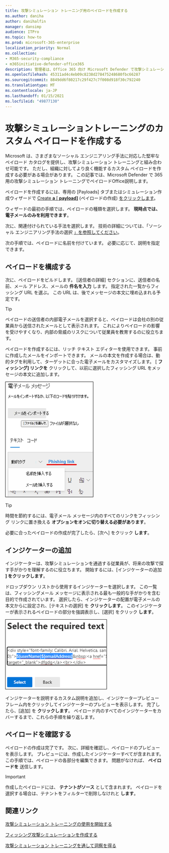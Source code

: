 ```yaml
---
title: 攻撃シミュレーション トレーニング用のペイロードを作成する
ms.author: daniha
author: danihalfin
manager: dansimp
audience: ITPro
ms.topic: how-to
ms.prod: microsoft-365-enterprise
localization_priority: Normal
ms.collection:
- M365-security-compliance
- m365initiative-defender-office365
description: 管理者は、Office 365 向け Microsoft Defender で攻撃シミュレーション トレーニング用のカスタム ペイロードを作成する方法について説明します。
ms.openlocfilehash: 45311ad4c4eb09c8238d278475248680fbc66287
ms.sourcegitcommit: 8849dd6f80217c29f427c7f008d918f30c792240
ms.translationtype: MT
ms.contentlocale: ja-JP
ms.lasthandoff: 01/15/2021
ms.locfileid: "49877130"
---
```

# <a name="create-a-custom-payload-for-attack-simulation-training"></a>攻撃シミュレーショントレーニングのカスタム ペイロードを作成する

Microsoft は、さまざまなソーシャル エンジニアリング手法に対応した堅牢なペイロード カタログを提供し、攻撃シミュレーション トレーニングと組み合わせ可能です。 ただし、組織に対してより良く機能するカスタム ペイロードを作成する必要がある場合があります。 この記事では、Microsoft Defender で 365 用の攻撃シミュレーション トレーニングでペイロードOffice説明します。

ペイロードを作成するには、専用の [Payloads] タブまたはシミュレーション作成ウィザードで [Create **a** [ **payload]**](https://security.microsoft.com/attacksimulator?viewid=payload) (ペイロードの作成) [をクリックします](attack-simulation-training.md#selecting-a-payload)。

ウィザードの最初の手順では、ペイロードの種類を選択します。 **現時点では、電子メールのみを利用できます**。

次に、関連付けられている手法を選択します。 技術の詳細については、「ソーシャル エンジニアリング手法の選択 [」を参照してください](attack-simulation-training.md#selecting-a-social-engineering-technique)。

次の手順では、ペイロードに名前を付けています。 必要に応じて、説明を指定できます。

## <a name="configure-payload"></a>ペイロードを構成する

次に、ペイロードをビルドします。 [送信者の詳細] セクションに、送信者の名前、メール アドレス、メールの **件名を入力** します。 指定された一覧からフィッシング URL を選ぶ。 この URL は、後でメッセージの本文に埋め込まれる予定です。

> [!TIP]
> ペイロードの送信者の内部電子メールを選択すると、ペイロードは会社の別の従業員から送信されたメールとして表示されます。 これによりペイロードの影響を受けやすくなり、内部の脅威のリスクについて従業員を教育するのに役立ちます。

ペイロードを作成するには、リッチ テキスト エディターを使用できます。 事前に作成したメールをインポートできます。 メールの本文を作成する場合は、動的タグを利用して、ターゲットに合った電子メールをカスタマイズします。 [ **フィッシング] リンクを** クリックして、以前に選択したフィッシング URL をメッセージの本文に追加します。

![Microsoft Defender for Office 365 のペイロード作成で強調表示されたフィッシング リンクと動的タグ](../../media/attack-sim-preview-payload-email-body.png)

> [!TIP]
> 時間を節約するには、電子メール メッセージ内のすべてのリンクをフィッシング リンクに置き換える **オプションをオンに切り替える必要があります**。

必要に合ったペイロードの作成が完了したら、[次へ] をクリック **します**。

## <a name="adding-indicators"></a>インジケーターの追加

インジケーターは、攻撃シミュレーションを通過する従業員が、将来の攻撃で探す手がかりを理解するのに役立ちます。 開始するには、[インジケーターの追加 **] をクリックします**。

ドロップダウン リストから使用するインジケーターを選択します。 この一覧は、フィッシングメール メッセージに表示される最も一般的な手がかりを含む目的で作成されています。 選択したら、インジケーターの配置が電子メールの本文からに設定され、[テキストの選択] を **クリックします**。 このインジケーターが表示されるペイロードの部分を強調表示し、[選択] をクリック **します**。

![攻撃シミュレーション トレーニングのインジケーターに追加するメッセージ本文の強調表示されたテキスト](../../media/attack-sim-preview-select-text.png)

インジケーターを説明するカスタム説明を追加し、インジケータープレビュー フレーム内をクリックしてインジケーターのプレビューを表示します。 完了したら、[追加] を **クリックします**。 ペイロード内のすべてのインジケーターをカバーするまで、これらの手順を繰り返します。

## <a name="review-payload"></a>ペイロードを確認する

ペイロードの作成は完了です。 次に、詳細を確認し、ペイロードのプレビューを表示します。 プレビューには、作成したインジケーターすべてが含まれます。 この手順では、ペイロードの各部分を編集できます。 問題がなければ、 **ペイロードを** 送信します。

> [!IMPORTANT]
> 作成したペイロードには、 **テナントがソース** として含まれます。 ペイロードを選択する場合は、テナントをフィルターで削除しなけれと **します**。

## <a name="related-links"></a>関連リンク

[攻撃シミュレーション トレーニングの使用を開始する](attack-simulation-training-get-started.md)

[フィッシング攻撃シミュレーションを作成する](attack-simulation-training.md)

[攻撃シミュレーション トレーニングを通して洞察を得る](attack-simulation-training-insights.md)
